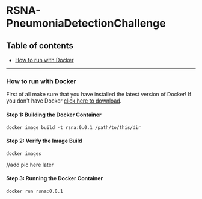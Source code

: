 # RSNA-PneumoniaDetectionChallenge

## Table of contents

- [How to run with Docker](###How-to-run-with-Docker)


-----

### How to run with Docker

First of all make sure that you have installed the latest version of Docker!
If you don't have Docker [click here to download](https://www.docker.com/products/docker-desktop/).

#### Step 1: Building the Docker Container

```
docker image build -t rsna:0.0.1 /path/to/this/dir
```

#### Step 2: Verify the Image Build

```
docker images
```

//add pic here later

#### Step 3: Running the Docker Container

```
docker run rsna:0.0.1
```


